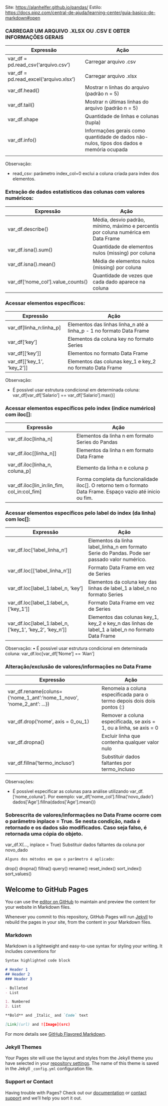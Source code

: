 Site: https://alanhelfer.github.io/pandas/
Estilo: https://docs.pipz.com/central-de-ajuda/learning-center/guia-basico-de-markdown#open

### CARREGAR UM ARQUIVO .XLSX OU .CSV E OBTER INFORMAÇÕES GERAIS

| Expressão | Ação |
| --- | --- |
|var_df =  pd.read_csv(‘arquivo.csv’) | Carregar arquivo .csv |
|var_df = pd.read_excel(‘arquivo.xlsx’) | Carregar arquivo .xlsx |
|var_df.head() | Mostrar n linhas do arquivo (padrão n = 5) |
|var_df.tail() | Mostrar n últimas linhas do arquivo (padrão n = 5) |
|var_df.shape | Quantidade de linhas e colunas (tupla) |
|var_df.info() | Informações gerais como quantidade de dados não-nulos, tipos dos dados e memória ocupada |
| | |


Observação:
* read_csv: parâmetro index_col=0 exclui a coluna criada para index dos elementos.

### Extração de dados estatísticos das colunas com valores numéricos:
| Expressão | Ação |
| --- | --- |
|var_df.describe() | Média, desvio padrão, mínimo, máximo e percentis por coluna numérica em Data Frame |
|var_df.isna().sum() | Quantidade de elementos nulos (missing) por coluna |
|var_df.isna().mean() | Média de elementos nulos (missing) por coluna |
|var_df[‘nome_col’].value_counts() | Quantidade de vezes que cada dado aparece na coluna |

### Acessar elementos específicos:
| Expressão | Ação |
| --- | --- |
|var_df[linha_n:linha_p] | Elementos das linhas linha_n até a linha_p - 1 no formato Data Frame |
|var_df[‘key’] | Elementos da coluna key no formato Series |
|var_df[[‘key’]] | Elementos no formato Data Frame |
|var_df[[‘key_1’, ‘key_2’]] |Elementos das colunas key_1 e key_2 no formato Data Frame |

Observação:
* É possível usar estrutura condicional em determinada coluna: 
      var_df[var_df[‘Salario’] == var_df[‘Salario’].max()]

### Acessar elementos específicos pelo index (índice numérico) com iloc[]:
| Expressão | Ação |
| --- | --- |
|var_df.iloc[linha_n] | Elementos da linha n em formato Series do Pandas |
|var_df.iloc[[linha_n]] | Elementos da linha n em formato Data Frame |
|var_df.iloc[linha_n, coluna_p] |Elemento da linha n e coluna p |
|var_df.iloc[lin_in:lin_fim, col_in:col_fim] |Forma completa da funcionalidade iloc[]. O retorno tem o formato Data Frame. Espaço vazio até inicio ou fim. |

### Acessar elementos específicos pelo label do index (da linha) com loc[]:
| Expressão | Ação |
| --- | --- |
|var_df.loc[‘label_linha_n’] | Elementos da linha label_linha_n em formato Serie do Pandas. Pode ser passado valor numérico.
|var_df.loc[[‘label_linha_n’]] | Formato Data Frame em vez de Series
|var_df.loc[label_1:label_n, ‘key’] | Elementos da coluna key das linhas de label_1 a label_n no formato Series
|var_df.loc[label_1:label_n, [‘key_1’]] |Formato Data Frame em vez de Series
|var_df.loc[label_1:label_n, [‘key_1’, ‘key_2’, ‘key_n’]] | Elementos das colunas key_1, key_2 e key_n  das linhas de label_1 a label_n no formato Data Frame

Observação:
    • É possível usar estrutura condicional em determinada coluna: 
      var_df.loc[var_df[‘Nome’] == ‘Alan’]

### Alteração/exclusão de valores/informações no Data Frame
| Expressão | Ação |
| --- | --- |
|var_df.rename(coluns={‘nome_1_ant’:’nome_1_novo’, ‘nome_2_ant’: ...}) | Renomeia a coluna especificada para o termo depois dois dois pontos (:) |
|var_df.drop(‘nome’, axis = 0_ou_1) | Remover a coluna especificada, se axis = 1, ou a linha, se axis = 0 |
|var_df.dropna() | Excluir linha que contenha qualquer valor nulo |
|var_df.fillna(‘termo_incluso’) | Substituir dados faltantes por termo_incluso |

Observações:
* É possível especificar as colunas para análise utilizando var_df.[‘nome_coluna’]. Por exemplo:
var_df[‘nome_col’].fillna(‘novo_dado’)
dados['Age'].fillna(dados['Age'].mean())

### Sobrescrita de valores/informações no Data Frame ocorre com o parâmetro inplace = True. Se nesta condição, nada é retornado e os dados são modificados. Caso seja falso, é retornada uma cópia do objeto.
var_df.X(…, inplace = True)
Substituir dados faltantes da coluna por novo_dado

	Alguns dos métodos em que o parâmetro é aplicado:
drop()
dropna()
fillna()
query()
rename()
reset_index()
sort_index()
sort_values()






## Welcome to GitHub Pages

You can use the [editor on GitHub](https://github.com/alanhelfer/pandas/edit/gh-pages/index.md) to maintain and preview the content for your website in Markdown files.

Whenever you commit to this repository, GitHub Pages will run [Jekyll](https://jekyllrb.com/) to rebuild the pages in your site, from the content in your Markdown files.

### Markdown

Markdown is a lightweight and easy-to-use syntax for styling your writing. It includes conventions for

```markdown
Syntax highlighted code block

# Header 1
## Header 2
### Header 3

- Bulleted
- List

1. Numbered
2. List

**Bold** and _Italic_ and `Code` text

[Link](url) and ![Image](src)
```

For more details see [GitHub Flavored Markdown](https://guides.github.com/features/mastering-markdown/).

### Jekyll Themes

Your Pages site will use the layout and styles from the Jekyll theme you have selected in your [repository settings](https://github.com/alanhelfer/pandas/settings/pages). The name of this theme is saved in the Jekyll `_config.yml` configuration file.

### Support or Contact

Having trouble with Pages? Check out our [documentation](https://docs.github.com/categories/github-pages-basics/) or [contact support](https://support.github.com/contact) and we’ll help you sort it out.
